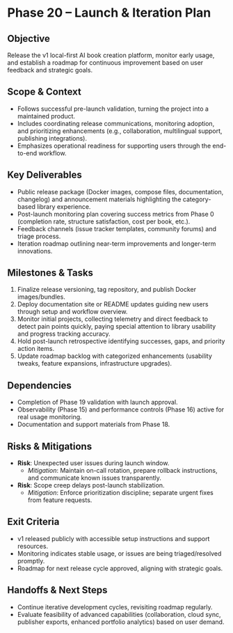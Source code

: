 # Phase 20 – Launch & Iteration Plan

## Objective
Release the v1 local-first AI book creation platform, monitor early usage, and establish a roadmap for continuous improvement based on user feedback and strategic goals.

## Scope & Context
- Follows successful pre-launch validation, turning the project into a maintained product.
- Includes coordinating release communications, monitoring adoption, and prioritizing enhancements (e.g., collaboration, multilingual support, publishing integrations).
- Emphasizes operational readiness for supporting users through the end-to-end workflow.

## Key Deliverables
- Public release package (Docker images, compose files, documentation, changelog) and announcement materials highlighting the category-based library experience.
- Post-launch monitoring plan covering success metrics from Phase 0 (completion rate, structure satisfaction, cost per book, etc.).
- Feedback channels (issue tracker templates, community forums) and triage process.
- Iteration roadmap outlining near-term improvements and longer-term innovations.

## Milestones & Tasks
1. Finalize release versioning, tag repository, and publish Docker images/bundles.
2. Deploy documentation site or README updates guiding new users through setup and workflow overview.
3. Monitor initial projects, collecting telemetry and direct feedback to detect pain points quickly, paying special attention to library usability and progress tracking accuracy.
4. Hold post-launch retrospective identifying successes, gaps, and priority action items.
5. Update roadmap backlog with categorized enhancements (usability tweaks, feature expansions, infrastructure upgrades).

## Dependencies
- Completion of Phase 19 validation with launch approval.
- Observability (Phase 15) and performance controls (Phase 16) active for real usage monitoring.
- Documentation and support materials from Phase 18.

## Risks & Mitigations
- **Risk**: Unexpected user issues during launch window.
  - *Mitigation*: Maintain on-call rotation, prepare rollback instructions, and communicate known issues transparently.
- **Risk**: Scope creep delays post-launch stabilization.
  - *Mitigation*: Enforce prioritization discipline; separate urgent fixes from feature requests.

## Exit Criteria
- v1 released publicly with accessible setup instructions and support resources.
- Monitoring indicates stable usage, or issues are being triaged/resolved promptly.
- Roadmap for next release cycle approved, aligning with strategic goals.

## Handoffs & Next Steps
- Continue iterative development cycles, revisiting roadmap regularly.
- Evaluate feasibility of advanced capabilities (collaboration, cloud sync, publisher exports, enhanced portfolio analytics) based on user demand.

